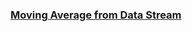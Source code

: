 ### [Moving Average from Data Stream](https://leetcode.com/problems/moving-average-from-data-stream)


